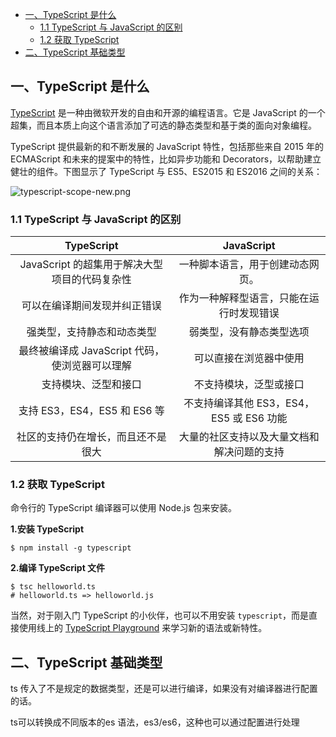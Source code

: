 - [一、TypeScript 是什么](#一typescript-是什么)
  - [1.1 TypeScript 与 JavaScript 的区别](#11-typescript-与-javascript-的区别)
  - [1.2 获取 TypeScript](#12-获取-typescript)
- [二、TypeScript 基础类型](#二typescript-基础类型)
## 一、TypeScript 是什么

[TypeScript](https://link.segmentfault.com/?url=https%3A%2F%2Fwww.typescriptlang.org%2F) 是一种由微软开发的自由和开源的编程语言。它是 JavaScript 的一个超集，而且本质上向这个语言添加了可选的静态类型和基于类的面向对象编程。

TypeScript 提供最新的和不断发展的 JavaScript 特性，包括那些来自 2015 年的 ECMAScript 和未来的提案中的特性，比如异步功能和 Decorators，以帮助建立健壮的组件。下图显示了 TypeScript 与 ES5、ES2015 和 ES2016 之间的关系：

![typescript-scope-new.png](https://segmentfault.com/img/bVbH9l8)

### 1.1 TypeScript 与 JavaScript 的区别

|                   TypeScript                   |                 JavaScript                 |
| :--------------------------------------------: | :----------------------------------------: |
| JavaScript 的超集用于解决大型项目的代码复杂性  |      一种脚本语言，用于创建动态网页。      |
|          可以在编译期间发现并纠正错误          |  作为一种解释型语言，只能在运行时发现错误  |
|           强类型，支持静态和动态类型           |          弱类型，没有静态类型选项          |
| 最终被编译成 JavaScript 代码，使浏览器可以理解 |           可以直接在浏览器中使用           |
|              支持模块、泛型和接口              |           不支持模块，泛型或接口           |
|          支持 ES3，ES4，ES5 和 ES6 等          |  不支持编译其他 ES3，ES4，ES5 或 ES6 功能  |
|       社区的支持仍在增长，而且还不是很大       | 大量的社区支持以及大量文档和解决问题的支持 |

### 1.2 获取 TypeScript

命令行的 TypeScript 编译器可以使用 Node.js 包来安装。

**1.安装 TypeScript**

```shell
$ npm install -g typescript
```

**2.编译 TypeScript 文件**

```shell
$ tsc helloworld.ts
# helloworld.ts => helloworld.js
```

当然，对于刚入门 TypeScript 的小伙伴，也可以不用安装 `typescript`，而是直接使用线上的 [TypeScript Playground](https://link.segmentfault.com/?url=https%3A%2F%2Fwww.typescriptlang.org%2Fplay%2F) 来学习新的语法或新特性。

## 二、TypeScript 基础类型

ts 传入了不是规定的数据类型，还是可以进行编译，如果没有对编译器进行配置的话。

ts可以转换成不同版本的es 语法，es3/es6，这种也可以通过配置进行处理

